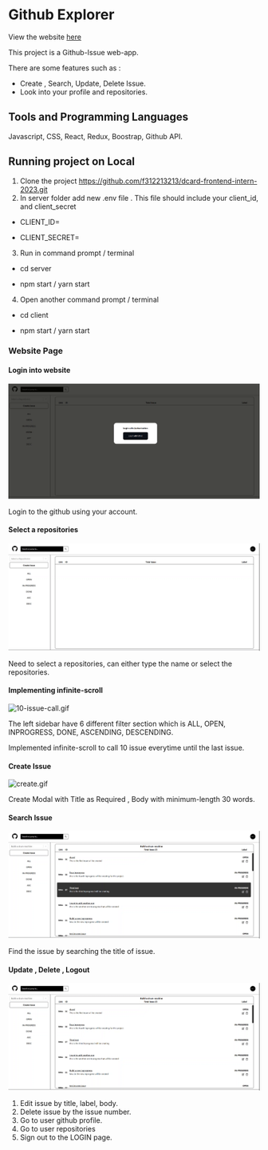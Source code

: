 # Github Explorer

View the website [here](https://github-explorer-chandrahong.vercel.app/home)

This project is a Github-Issue web-app. 

There are some features such as :
- Create , Search, Update, Delete Issue.
- Look into your profile and repositories.

## Tools and Programming Languages

Javascript, CSS, React, Redux, Boostrap, Github API.

## Running project on Local

1. Clone the project https://github.com/f312213213/dcard-frontend-intern-2023.git
2. In server folder add new .env file . This file should include your client_id, and client_secret

- CLIENT_ID= 

- CLIENT_SECRET= 

3. Run in command prompt / terminal 

- cd server

- npm start / yarn start

4. Open another command prompt / terminal

- cd client

- npm start / yarn start

### Website Page

#### Login into website

![login.gif](images/login.gif)

Login to the github using your account.

#### Select a repositories

![repositories.gif](images/repositories.gif)

Need to select a repositories, can either type the name or select the repositories.

#### Implementing infinite-scroll

![10-issue-call.gif](images/10-issue-call.gif)

The left sidebar have 6 different filter section which is ALL, OPEN, INPROGRESS, DONE, ASCENDING, DESCENDING. 

Implemented infinite-scroll to call 10 issue everytime until the last issue.

#### Create Issue

![create.gif](images/create.gif)

Create Modal with Title as Required , Body with minimum-length 30 words.

#### Search Issue

![search.gif](images/search.gif)

Find the issue by searching the title of issue.

#### Update , Delete , Logout

![logout.gif](images/logout.gif)

1. Edit issue by title, label, body.
2. Delete issue by the issue number.
3. Go to user github profile.
4. Go to user repositories
5. Sign out to the LOGIN page.
